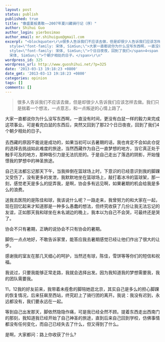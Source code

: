 ```yaml
---
layout: post
status: publish
published: true
title: "像盛夏般勇敢——2007年夏川藏骑行记（序）"
author: Shihui Guo
author_login: yierbosimao
author_email: mr.shihuiguo@gmail.com
excerpt: "<blockquote>\r\n很多人告诉我们不应该去做，但是却很少人告诉我们应该怎样去做。我们只是揣着一个想法，一点意志，和一点叛逆的心情上路了。\r\n</blockquote>\r\n\r\n<span
  style=\"font-family: 宋体, SimSun;\">大家一直都说你为什么没写东西啊，一直没有时间，更没有白鼠一样的毅力来完成这项事业。可是看完白鼠的东西后，突然又回到了那</span>22<span
  style=\"font-family: 宋体, SimSun;\">个日日夜夜，回到了我们</span>4<span style=\"font-family:
  宋体, SimSun;\">个朝夕相处的日子。</span>\r\n"
wordpress_id: 325
wordpress_url: http://www.guoshihui.net/?p=325
date: '2013-03-13 19:18:23 +0800'
date_gmt: '2013-03-13 19:18:23 +0800'
categories: opinion
tags: []
comments: []
---
```

<blockquote>
很多人告诉我们不应该去做，但是却很少人告诉我们应该怎样去做。我们只是揣着一个想法，一点意志，和一点叛逆的心情上路了。
</p></blockquote>
<p><span style="font-family: 宋体, SimSun;">大家一直都说你为什么没写东西啊，一直没有时间，更没有白鼠一样的毅力来完成这项事业。可是看完白鼠的东西后，突然又回到了那</span>22<span style="font-family: 宋体, SimSun;">个日日夜夜，回到了我们</span>4<span style="font-family: 宋体, SimSun;">个朝夕相处的日子。</span><br />
<a id="more"></a><a id="more-325"></a><br />
<span style="font-family: 宋体, SimSun;">去西藏的原因不能说是成功的，如果当初可以去暑期的话，我也肯定不会如此仓促的选择去挑战如此难度的旅途，当然西藏作为自己一直梦想的地方，当它真正处于触手可及的地方，那种吸引力是无法抗拒的。于是自己走出了落选的阴影，开始憧憬我的梦想中的神圣旅途。</span></p>
<p><span style="font-family: 宋体, SimSun;">自己无法都忘记那天下午，当我摔倒在篮球场上时，下意识的已经意识到我的脚踝又受伤了，没有更多的发泄，我默默地坐在篮球场上，敲打着冰冷的篮球架，那一刻，感觉老天是多么的捉弄我，是啊，协会多有远见啊，如果暑期的机会给我是多么的浪费。</span></p>
<p><span style="font-family: 宋体, SimSun;">送我去医院的是陈佳和球，我该说什么呢？一路走来，我曾努力的和大家在一起，现在回忆起来才知道那是一种多么愚蠢的想法，但终究收获了几份让我无法忘记的友谊，正如那天我和球坐在未名湖边的晚上，我本以为自己不会哭，可最终还是哭了。</span></p>
<p><span style="font-family: 宋体, SimSun;">协会不只有暑期，正确的说协会不只有协会的暑期。</span></p>
<p><span style="font-family: 宋体, SimSun;">脚伤一点点地好，不敢告诉家里，能答应我去暑期感觉已经让他们作出了很大的让步。</span></p>
<p><span style="font-family: 宋体, SimSun;">感谢我的室友在那几天细心的呵护，当然还有球，陈佳，雪饼等等你们的短信和祝福。</span></p>
<p><span style="font-family: 宋体, SimSun;">我说过，只要我能够正常走路，我就会选择出发。因为我知道我的梦想需要我，我的团队需要我。</span></p>
<p>11<span style="font-family: 宋体, SimSun;">，</span>12<span style="font-family: 宋体, SimSun;">我的好友前来，我带着未痊愈的脚陪她逛北京，其实自己是多么的担心脚踝的恢复情况，后来狂飙至西站，终究赶上了骑行团的离开。我说：我没有迟到，永远都没有，我们要永远在一起。</span></p>
<p><span style="font-family: 宋体, SimSun;">等到自己出发那天，脚依然隐隐作痛，可是我已经全然不顾。提着东西走出西南门的那刻，我知道我已经开始了自己神圣的旅途，直到后来自己回到学校，仿佛事情都没有任何变化，而自己已经失去了什么，但又得到了什么。</span></p>
<p><span style="font-family: 宋体, SimSun;">是啊，大家都问：路上你收获了什么</span>?</p>
